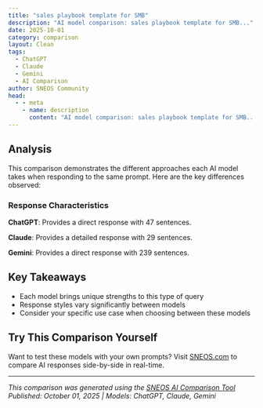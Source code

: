 ```yaml
---
title: "sales playbook template for SMB"
description: "AI model comparison: sales playbook template for SMB..."
date: 2025-10-01
category: comparison
layout: Clean
tags:
  - ChatGPT
  - Claude
  - Gemini
  - AI Comparison
author: SNEOS Community
head:
  - - meta
    - name: description
      content: "AI model comparison: sales playbook template for SMB..."
---
```


<ChatComparison
  title="sales playbook template for SMB"
  prompt="sales playbook template for SMB"
  :responses='{"ChatGPT": "Certainly! Here\u2019s a straightforward and effective **Sales Playbook Template** tailored for Small and Medium-sized Businesses (SMBs). This template will guide your sales team through your sales process, help maintain consistency, and improve results.\n\n---\n\n# Sales Playbook Template for SMB\n\n## 1. Introduction\n- **Purpose of the Playbook:** Briefly explain the goal of the playbook.\n- **Target Audience:** Define who the playbook is for (e.g., new hires, existing sales reps).\n- **Company Overview:** Short summary of the company, products/services, and value proposition.\n\n## 2. Ideal Customer Profile (ICP) \u0026 Buyer Personas\n- **Ideal Customer Profile:** Describe the characteristics of your ideal customers (industry, company size, location, budget, pain points).\n- **Buyer Personas:** Detail typical buyer roles (e.g., CEO, IT Manager, Procurement) with their goals, challenges, decision-making power, and objections.\n\n## 3. Product/Service Overview\n- **Key Features \u0026 Benefits:** Highlight critical features and how they solve customer pain points.\n- **Unique Selling Proposition (USP):** What makes your product/service different from competitors.\n- **Pricing \u0026 Packages:** Summarize pricing tiers and any discount policies.\n\n## 4. Sales Process \u0026 Stages\nOutline your entire sales process with clear stages and expectations:\n- Lead Generation\n- Lead Qualification\n- Discovery Call/Meeting\n- Proposal/Quote\n- Negotiation\n- Closing\n- Follow-up/Onboarding\n\nInclude:\n- Key tasks or goals at each stage\n- Decision criteria to move to the next stage\n- Expected timelines\n\n## 5. Sales Scripts \u0026 Email Templates\nProvide sample scripts and emails for key interactions:\n- Cold outreach (phone and email)\n- Follow-up messages\n- Discovery call questions\n- Objection handling responses\n- Closing conversations\n\n## 6. Qualification Framework\n- Define criteria to qualify prospects (e.g., BANT: Budget, Authority, Need, Timeline).\n- Provide a checklist or scoring system.\n\n## 7. Objection Handling\nList common objections and recommended responses:\n- Price too high\n- Not the right time\n- Need to consult others\n- Happy with current provider\n\n## 8. Tools \u0026 Resources\n- CRM system details and usage tips\n- Sales collateral (brochures, case studies, ROI calculators)\n- Access to product demos or trials\n- Training materials and ongoing education\n\n## 9. Metrics \u0026 KPIs\n- Define key sales metrics to track (e.g., leads generated, conversion rate, average deal size, sales cycle length).\n- How and when to report results.\n\n## 10. Roles \u0026 Responsibilities\n- Clarify roles within the sales team (e.g., Sales Development Rep, Account Executive).\n- Define expectations and areas of ownership.\n\n## 11. Competitive Landscape\n- Overview of main competitors.\n- Strengths and weaknesses.\n- Competitive positioning and differentiation talking points.\n\n## 12. Continuous Improvement\n- Process for feedback from sales reps.\n- How updates to the playbook will be handled.\n- Encouragement for ongoing learning.\n\n---\n\nIf you want, I can also help customize it with examples specific to your industry or business. Would you like me to proceed with that?", "Claude": "# SMB Sales Playbook Template\n\n## Table of Contents\n1. [Sales Strategy Overview](#strategy)\n2. [Ideal Customer Profile (ICP)](#icp)\n3. [Lead Qualification Framework](#qualification)\n4. [Sales Process \u0026 Methodology](#process)\n5. [Objection Handling](#objections)\n6. [Pricing \u0026 Negotiation](#pricing)\n7. [Tools \u0026 Resources](#tools)\n8. [Key Metrics \u0026 KPIs](#metrics)\n\n---\n\n## 1. Sales Strategy Overview {#strategy}\n\n### Mission Statement\n*Define your sales team\u0027s purpose and approach to SMB market*\n\n### Value Proposition\n**Primary Value Drivers:**\n- [ ] Cost savings/ROI\n- [ ] Time efficiency\n- [ ] Risk reduction\n- [ ] Revenue growth\n- [ ] Competitive advantage\n\n**Elevator Pitch Template:**\n\u0022We help [target SMB type] [achieve specific outcome] by [your solution] so they can [business benefit] without [common pain point].\u0022\n\n### Target Market Segmentation\n- **Micro SMB:** 1-10 employees\n- **Small SMB:** 11-50 employees \n- **Medium SMB:** 51-200 employees\n\n---\n\n## 2. Ideal Customer Profile (ICP) {#icp}\n\n### Firmographic Criteria\n| Criteria | Micro SMB | Small SMB | Medium SMB |\n|----------|-----------|-----------|------------|\n| **Employees** | 1-10 | 11-50 | 51-200 |\n| **Revenue** | \u003C$1M | $1M-$10M | $10M-$50M |\n| **Industry** | [List target industries] | [List target industries] | [List target industries] |\n| **Geography** | [Define territories] | [Define territories] | [Define territories] |\n\n### Behavioral Indicators\n**Positive Signals:**\n- [ ] Recently raised funding\n- [ ] Rapid hiring/growth\n- [ ] New leadership\n- [ ] Technology adoption\n- [ ] Industry events participation\n\n**Negative Signals:**\n- [ ] Recent layoffs\n- [ ] Frozen budgets\n- [ ] Recent competitor implementation\n- [ ] Regulatory issues\n\n### Decision Maker Profiles\n\n**Primary Decision Maker**\n- Title: [e.g., CEO, Owner, VP]\n- Pain Points: [List 3-5 key challenges]\n- Motivations: [What drives their decisions]\n- Preferred Communication: [Email, phone, LinkedIn, etc.]\n\n**Influencers**\n- Title: [e.g., IT Manager, CFO]\n- Role in Process: [How they influence decisions]\n- Key Concerns: [What they care about most]\n\n---\n\n## 3. Lead Qualification Framework {#qualification}\n\n### BANT Qualification\n**Budget:**\n- [ ] Budget allocated for this type of solution?\n- [ ] Budget range: $______ - $______\n- [ ] Budget approval process?\n\n**Authority:**\n- [ ] Who makes the final decision?\n- [ ] Who influences the decision?\n- [ ] What\u0027s the approval process?\n\n**Need:**\n- [ ] What problem are they trying to solve?\n- [ ] What\u0027s the impact of not solving it?\n- [ ] How urgent is the need?\n\n**Timeline:**\n- [ ] When do they want to implement?\n- [ ] What\u0027s driving the timeline?\n- [ ] Any external deadlines?\n\n### Lead Scoring Model\n| Criteria | Points | Notes |\n|----------|---------|-------|\n| **Fit Score** | | |\n| Industry match | 10-20 | Perfect/Good/Fair |\n| Company size | 10-20 | Ideal range |\n| Geography | 5-10 | Target territory |\n| **Intent Score** | | |\n| Requested demo | 25 | High intent |\n| Downloaded content | 10 | Medium intent |\n| Website visits | 5 | Low intent |\n| **Engagement Score** | | |\n| Responded to outreach | 15 | Active engagement |\n| Attended webinar | 10 | Passive engagement |\n\n**Scoring Thresholds:**\n- Hot Lead: 70\u002B points\n- Warm Lead: 40-69 points\n- Cold Lead: \u003C40 points\n\n---\n\n## 4. Sales Process \u0026 Methodology {#process", "Gemini": "Okay, here\u0027s a sales playbook template tailored for SMBs. I\u0027ll break it down into sections with explanations and examples. Remember, a playbook is a living document, so continuously update it as you learn what works and what doesn\u0027t.\n\n**SALES PLAYBOOK TEMPLATE FOR SMBs**\n\n**I. Introduction**\n\n* **A. Purpose of the Playbook:**\n\n * *Example:* \u0022This Sales Playbook is designed to equip our sales team with the knowledge, tools, and processes needed to consistently achieve our sales targets, represent [Company Name] effectively, and provide exceptional value to our customers. It serves as a central repository for best practices, sales strategies, and product information.\u0022\n* **B. Target Audience:**\n\n * *Example:* \u0022This playbook is intended for all members of the [Company Name] sales team, including Sales Development Representatives (SDRs), Account Executives (AEs), and Sales Managers.\u0022\n* **C. How to Use This Playbook:**\n\n * *Example:* \u0022This playbook should be your primary resource for all sales-related questions. Review it regularly, especially when onboarding new team members or launching new products. It is a living document, so feedback and suggestions are welcome to keep it updated and relevant.\u0022\n* **D. Version Control and Updates:**\n\n * *Example:* \u0022This is version 1.0. The playbook will be reviewed and updated quarterly. Changes will be communicated via email and discussed in team meetings. A change log will be maintained at the end of the document.\u0022\n\n**II. Company Overview \u0026 Value Proposition**\n\n* **A. Company Mission \u0026 Vision:**\n\n * *Example:*\n * **Mission:** \u0022To empower small businesses with affordable and effective marketing solutions.\u0022\n * **Vision:** \u0022To be the leading provider of marketing tools for SMBs, helping them achieve sustainable growth.\u0022\n* **B. Our Ideal Customer Profile (ICP):**\n\n * *Details on the types of businesses that are most likely to become long-term, high-value customers.*\n * *Example:*\n * **Industry:** Restaurants, Retail Shops, Small Professional Services (Dentists, Lawyers, Accountants).\n * **Size:** 1-20 employees\n * **Revenue:** $100K - $1M annually\n * **Challenges:** Difficulty attracting new customers, limited marketing budget, lack of marketing expertise.\n * **Goals:** Increase revenue, build brand awareness, streamline marketing efforts.\n * **Tech Stack:** Basic website, social media presence (Facebook, Instagram), possibly using basic email marketing or CRM.\n* **C. Value Proposition:**\n\n * *Explain clearly how your product/service solves the ICP\u0027s problems and helps them achieve their goals.*\n * *Example:*\n * \u0022[Company Name] provides affordable and easy-to-use marketing tools that help small businesses attract more customers, save time, and grow their revenue. Our all-in-one platform simplifies marketing, allowing SMBs to focus on what they do best.\u0022\n * *Include specific benefits, not just features.* For example:\n * **Instead of:** \u0022Our platform has advanced analytics.\u0022\n * **Say:** \u0022Our platform\u0027s advanced analytics provide clear insights into your marketing performance, helping you identify what\u0027s working and what\u0027s not, so you can optimize your campaigns and get the best return on your investment.\u0022\n* **D. Competitive Landscape:**\n\n * *Identify key competitors and explain how you differentiate from them.*\n * *Example:*\n * **Competitor A (Large Enterprise Solution):** More features but much higher cost, complex setup, requires dedicated marketing team. We are simpler, more affordable, and designed for non-technical users.\n * **Competitor B (DIY Marketing Tools):** Requires users to piece together multiple tools and manage them separately. We offer an all-in-one solution for seamless integration.\n* **E. Key Differentiators:**\n\n * *Highlight what makes your company/product stand out.*\n * *Example:*\n * **Affordability:** Our pricing is designed for SMBs with limited budgets.\n * **Ease of Use:** Our platform is intuitive and requires no technical expertise.\n * **All-in-One Solution:** We offer a complete suite of marketing tools in one place.\n * **Dedicated Support:** We provide personalized support to help our customers succeed.\n\n**III. Sales Process**\n\n* **A. Sales Stages:**\n\n * *Define each stage of your sales cycle with clear entry and exit criteria.* (This is crucial for tracking progress and identifying bottlenecks).\n * *Example:*\n * **1. Prospecting (Lead Generation):**\n * *Entry Criteria:* Identifying potential leads that fit our ICP.\n * *Activities:* Cold calling, email outreach, social media engagement, attending industry events.\n * *Exit Criteria:* Qualified lead (meeting defined criteria \u2013 see Lead Qualification below).\n * **2. Qualification (Discovery):**\n * *Entry Criteria:* Qualified lead.\n * *Activities:* Initial call or meeting to understand their needs, challenges, and goals. Using questions to determine if there\u0027s a good fit.\n * *Exit Criteria:* Opportunity created (genuine interest and potential for a deal).\n * **3. Demo/Presentation:**\n * *Entry Criteria:* Opportunity created.\n * *Activities:* Product demo tailored to the prospect\u0027s specific needs and challenges. Presenting a solution and addressing objections.\n * *Exit Criteria:* Decision maker is engaged and understands the value proposition.\n * **4. Proposal/Negotiation:**\n * *Entry Criteria:* Positive feedback from the demo.\n * *Activities:* Submitting a formal proposal outlining the solution, pricing, and terms. Negotiating terms and addressing concerns.\n * *Exit Criteria:* Agreement on terms and pricing.\n * **5. Closing:**\n * *Entry Criteria:* Agreement on terms.\n * *Activities:* Finalizing the contract and securing the commitment.\n * *Exit Criteria:* Signed contract and initial payment.\n * **6. Onboarding:**\n * *Entry Criteria:* Closed Won deal\n * *Activities:* Train the customer on the software or service.\n * *Exit Criteria:* Customer using the software or service.\n\n* **B. Lead Qualification:**\n\n * *Define the criteria for a qualified lead (e.g., using BANT \u2013 Budget, Authority, Need, Timeline).* Tailor this to your business.\n * *Example:*\n * **Budget:** They have allocated budget for a solution like ours.\n * **Authority:** You\u0027re speaking with a decision-maker or someone who influences the decision.\n * **Need:** They have a clear pain point that our product/service can solve.\n * **Timeline:** They need a solution within a reasonable timeframe (e.g., next 3-6 months).\n * **Fit:** The prospect\u0027s business fits your Ideal Customer Profile\n* **C. Sales Methodologies (Optional):**\n\n * *If you use a specific sales methodology (e.g., SPIN Selling, Challenger Sale, Solution Selling), briefly describe it and how it applies to your sales process.*\n * *Example:* \u0022We use a consultative selling approach, focusing on understanding the customer\u0027s needs and providing tailored solutions.\u0022\n\n**IV. Sales Tools \u0026 Technology**\n\n* **A. CRM (Customer Relationship Management):**\n\n * *Details on how to use your CRM system (e.g., Salesforce, HubSpot CRM, Pipedrive).*\n * *Example:* \u0022All leads, contacts, and opportunities must be entered into [CRM Name]. Update the CRM daily with notes on all interactions. Use the CRM to track progress, schedule follow-ups, and generate reports.\u0022\n* **B. Sales Enablement Tools:**\n\n * *List any other tools used by the sales team (e.g., sales intelligence tools, email marketing platforms, presentation software).*\n * *Example:*\n * **LinkedIn Sales Navigator:** For finding and connecting with potential leads.\n * **Outreach.io (or similar):** For automated email sequences and tracking.\n * **Zoom:** For video conferencing and demos.\n * **Google Slides/PowerPoint:** For creating and delivering presentations.\n* **C. Best Practices for Using Sales Tools:**\n\n * *Provide guidelines for using each tool effectively and consistently.*\n * *Example:*\n * \u0022Always personalize email templates before sending them.\u0022\n * \u0022Track all sales activities in the CRM.\u0022\n * \u0022Use screen sharing during demos to guide prospects through the product.\u0022\n\n**V. Sales Scripts \u0026 Templates**\n\n* **A. Prospecting Email Templates:**\n\n * *Provide templates for different types of prospecting emails (e.g., initial outreach, follow-up, break-up emails).*\n * *Example:*\n\n \u0060\u0060\u0060\n Subject: [Company Name] - Helping [Industry] Businesses Like Yours Grow\n\n Hi [Prospect Name],\n\n I came across [Company Name] while researching [Industry] businesses in [Location]. I noticed you\u0027re doing great work in [mention something specific you admire about their business].\n\n We help businesses like yours [briefly state your value proposition, e.g., \u0022attract more customers through targeted social media campaigns\u0022].\n\n Would you be open to a brief call next week to discuss how we can help you achieve [their goal]?\n\n Best regards,\n\n [Your Name]\n [Your Title]\n [Your Contact Information]\n \u0060\u0060\u0060\n* **B. Cold Calling Scripts:**\n\n * *Provide scripts for cold calling, including openers, objection handling, and closing questions.*\n * *Example:*\n\n \u0060\u0060\u0060\n [Your Name]: \u0022Hi [Prospect Name], this is [Your Name] from [Company Name]. How are you doing today?\u0022\n\n [If they say \u0022busy\u0022 or something similar:] \u0022I understand. I\u0027ll be brief. We help [Industry] businesses like yours [briefly state your value proposition]. Is this something you handle at [Company Name]?\u0022\n\n [If yes:] \u0022Great. I was hoping to schedule a quick 15-minute call to learn more about your current marketing efforts and see if we can help. Would you be available sometime next week?\u0022\n \u0060\u0060\u0060\n* **C. Qualification Questions:**\n\n * *List key questions to ask during the qualification stage to determine if the prospect is a good fit.*\n * *Example:*\n * \u0022What are your biggest marketing challenges right now?\u0022\n * \u0022What are your goals for the next year?\u0022\n * \u0022What\u0027s your budget for marketing?\u0022\n * \u0022Who is involved in the decision-making process?\u0022\n * \u0022When are you looking to implement a solution?\u0022\n* **D. Demo/Presentation Outline:**\n\n * *Provide a structured outline for product demos and presentations, including key points to cover and features to highlight.*\n * *Example:*\n 1. **Introduction:** Briefly re-introduce yourself and [Company Name].\n 2. **Recap of Needs:** Summarize the prospect\u0027s challenges and goals (as discussed during qualification).\n 3. **Solution Overview:** Explain how your product/service addresses their specific needs.\n 4. **Product Demo:** Show key features and benefits. Focus on the features that directly address the prospect\u0027s pain points.\n 5. **Pricing:** Briefly explain your pricing structure.\n 6. **Call to Action:** Schedule a follow-up call or propose next steps.\n* **E. Objection Handling:**\n\n * *Provide responses to common objections (e.g., \u0022It\u0027s too expensive,\u0022 \u0022We\u0027re already using another solution,\u0022 \u0022We don\u0027t have time\u0022).*\n * *Example:*\n * **Objection:** \u0022It\u0027s too expensive.\u0022\n * **Response:** \u0022I understand. While our solution may seem like an investment upfront, it\u0027s important to consider the long-term value and ROI. For example, [quantify the benefits - e.g., \u0022our customers typically see a 20% increase in leads within the first three months\u0022]. We also offer flexible payment options to fit your budget. Could we discuss those?\u0022\n * **Objection:** \u0022We\u0027re already using another solution.\u0022\n * **Response:** \u0022That\u0027s great to hear that you are using a solution! What are you using and what are some challenges you are facing with this provider?\u0022\n\n**VI. Marketing Resources**\n\n* **A. Product Brochures \u0026 Datasheets:**\n\n * *Links to or copies of marketing materials that can be shared with prospects.*\n* **B. Case Studies \u0026 Testimonials:**\n\n * *Examples of how your product/service has helped other customers.*\n* **C. Blog Posts \u0026 Articles:**\n\n * *Links to relevant content that showcases your expertise and provides value to prospects.*\n* **D. Presentation Slides:**\n\n * *Master presentation deck used by the sales team.*\n\n**VII. Onboarding and Training**\n\n* **A. Onboarding Process for New Sales Reps:**\n\n * *Outline the steps involved in onboarding new sales team members, including training, mentorship, and performance goals.*\n* **B. Ongoing Training Programs:**\n\n * *Describe any ongoing training programs for the sales team (e.g., product updates, sales skills training).*\n* **C. Key Performance Indicators (KPIs):**\n\n * *Define the key metrics used to measure sales performance (e.g., lead generation, conversion rates, deal size, quota attainment).*\n * *Example:*\n * **Leads Generated per Month:** Track the number of new leads generated by each SDR.\n * **Conversion Rate (Lead to Opportunity):** Measure the percentage of leads that convert into qualified opportunities.\n * **Average Deal Size:** Track the average value of closed deals.\n * **Quota Attainment:** Measure the percentage of sales reps achieving their sales quota.\n * **Customer Acquisition Cost (CAC):** Total sales and marketing expenses divided by the number of new customers acquired over a given period.\n * **Customer Lifetime Value (CLTV):** A prediction of the net profit attributed to the entire future relationship with a customer.\n\n**VIII. Legal \u0026 Compliance**\n\n* **A. Company Policies:**\n\n * *Links to relevant company policies (e.g., code of conduct, anti-bribery policy).*\n* **B. Data Privacy \u0026 Security:**\n\n * *Information on data privacy regulations (e.g., GDPR, CCPA) and company security protocols.*\n* **C. Contract Terms \u0026 Conditions:**\n\n * *Standard contract terms and conditions.*\n\n**IX. Appendix**\n\n* **A. Glossary of Terms:**\n\n * *Definitions of key sales and marketing terms.*\n* **B. Contact Information:**\n\n * *Contact information for key personnel (e.g., Sales Manager, Marketing Manager, Legal Counsel).*\n* **C. Change Log:**\n\n * *Record of all updates made to the playbook.*\n\n**Key Considerations for SMBs:**\n\n* **Keep it Simple:** Don\u0027t overcomplicate the playbook. Focus on the essentials.\n* **Make it Actionable:** Ensure that the information is practical and can be easily applied.\n* **Regularly Review and Update:** The sales landscape is constantly changing, so the playbook needs to be updated regularly to reflect new strategies, products, and market conditions.\n* **Get Sales Team Input:** Involve the sales team in the development and maintenance of the playbook to ensure that it is relevant and useful.\n* **Focus on the Customer:** Make sure every section of the playbook connects to how you can better understand and serve your customers.\n\n**How to Customize This Template:**\n\n1. **Replace the Example Content:** Replace all the bracketed placeholders with your own company-specific information.\n2. **Add Your Unique Processes:** Tailor the sales process, lead qualification criteria, and sales scripts to your specific business.\n3. **Integrate Your Tools:** Include details on the specific sales tools that your team uses.\n4. **Reflect Your Brand:** Use your company\u0027s branding and tone of voice throughout the playbook.\n5. **Prioritize Training:** Make onboarding and ongoing training a priority to ensure that the sales team is using the playbook effectively.\n\nBy following this template and customizing it to your specific needs, you can create a valuable sales playbook that will help your SMB achieve its sales goals. Good luck!\n"}' 
  published-date="14:54"
/>

## Analysis

This comparison demonstrates the different approaches each AI model takes when responding to the same prompt. Here are the key differences observed:

### Response Characteristics

**ChatGPT**: Provides a direct response with 47 sentences. 

**Claude**: Provides a detailed response with 29 sentences. 

**Gemini**: Provides a direct response with 239 sentences. 

## Key Takeaways

- Each model brings unique strengths to this type of query
- Response styles vary significantly between models
- Consider your specific use case when choosing between these models

## Try This Comparison Yourself

Want to test these models with your own prompts? Visit [SNEOS.com](https://sneos.com) to compare AI responses side-by-side in real-time.

---

*This comparison was generated using the [SNEOS AI Comparison Tool](https://sneos.com)*
*Published: October 01, 2025 | Models: ChatGPT, Claude, Gemini*
